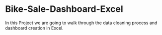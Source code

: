 # Bike-Sale-Dashboard-Excel

In this Project we are going to walk through the data cleaning process and dashboard creation in Excel.
